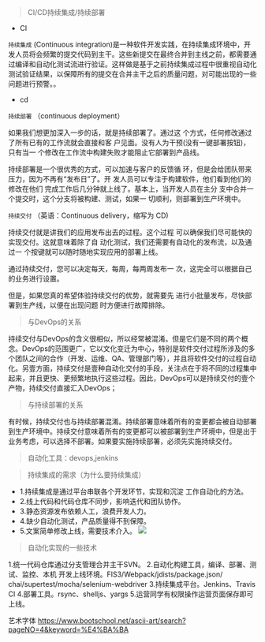 

> CI/CD持续集成/持续部署
- CI

`持续集成`  (Continuous integration)是一种软件开发实践，在持续集成环境中，开发人员将会频繁的提交代码到主干。这些新提交在最终合并到主线之前，都需要通过编译和自动化测试流进行验证。这样做是基于之前持续集成过程中很重视自动化测试验证结果，以保障所有的提交在合并主干之后的质量问题，对可能出现的一些问题进行预警。。

- cd

`持续部署` （continuous deployment）

如果我们想更加深入一步的话，就是持续部署了。通过这
个方式，任何修改通过了所有已有的工作流就会直接和客
户见面。没有人为干预(没有一键部署按钮)，只有当一
个修改在工作流中构建失败才能阻止它部署到产品线。

持续部署是一个很优秀的方式，可以加速与客户的反馈循 环，但是会给团队带来压力，因为不再有“发布日”了。开 发人员可以专注于构建软件，他们看到他们的修改在他们 完成工作后几分钟就上线了。基本上，当开发人员在主分 支中合并一个提交时，这个分支将被构建、测试，如果一 切顺利，则部署到生产环境中。



`持续交付` （英语：Continuous delivery，缩写为 CD)


持续交付就是讲我们的应用发布出去的过程。这个过程
可以确保我们尽可能快的实现交付。这就意味着除了自
动化测试，我们还需要有自动化的发布流，以及通过一
个按键就可以随时随地实现应用的部署上线。

通过持续交付，您可以决定每天，每周，每两周发布一
次，这完全可以根据自己的业务进行设置。

但是，如果您真的希望体验持续交付的优势，就需要先
进行小批量发布，尽快部署到生产线，以便在出现问题
时方便进行故障排除。

> 与DevOps的关系

持续交付与DevOps的含义很相似，所以经常被混淆。但是它们是不同的两个概念。DevOps的范围更广，它以文化变迁为中心，特别是软件交付过程所涉及的多个团队之间的合作（开发、运维、QA、管理部门等），并且将软件交付的过程自动化。另壹方面，持续交付是壹种自动化交付的手段，关注点在于将不同的过程集中起来，并且更快、更频繁地执行这些过程。因此，DevOps可以是持续交付的壹个产物，持续交付直接汇入DevOps；

> 与持续部署的关系

有时候，持续交付也与持续部署混淆。持续部署意味着所有的变更都会被自动部署到生产环境中。持续交付意味着所有的变更都可以被部署到生产环境中，但是出于业务考虑，可以选择不部署。如果要实施持续部署，必须先实施持续交付。

> 自动化工具：devops,jenkins

> 持续集成的需求（为什么要持续集成）

- 1.持续集成是通过平台串联各个开发环节，实现和沉淀 工作自动化的方法。
- 2.线上代码和代码仓库不同步，影响迭代和团队协作。
- 3.静态资源发布依赖人工，浪费开发人力。 
- 4.缺少自动化测试，产品质量得不到保障。 
- 5.文案简单修改上线，需要技术介入。
<a data-fancybox title="" href="http://blog.colastar.club/static/images/jenkins_流程图1.jpg">![](http://blog.colastar.club/static/images/jenkins_流程图1.jpg)</a>

> 自动化实现的一些技术

1.统一代码仓库通过分支管理合并主干SVN。
2.自动化构建工具，编译、部署、测试、监控、本机 开发上线环境。FIS3/Webpack/jdists/package.json/ chai/supertest/mocha/selenium-webdriver
3.持续集成平台。Jenkins、Travis CI 
4.部署工具。rsync、shelljs、yargs 
5.运营同学有权限操作运营页面保存即可上线。


艺术字体
https://www.bootschool.net/ascii-art/search?pageNO=4&keyword=%E4%BA%BA
